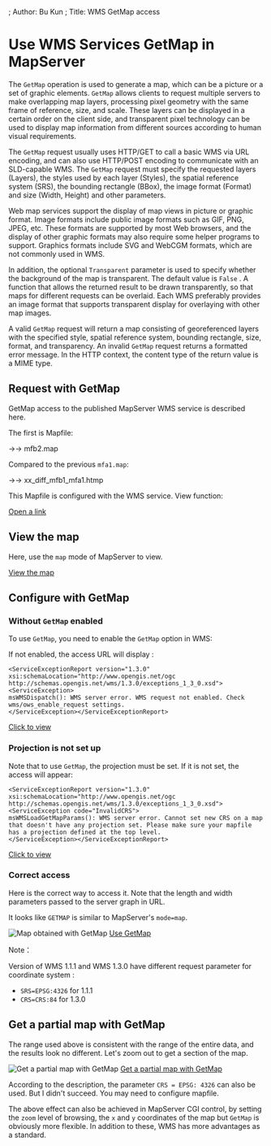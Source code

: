 ; Author: Bu Kun
; Title: WMS GetMap access

# Use WMS Services GetMap in MapServer

The ``GetMap`` operation is used to generate a map, which can be a picture or a set of graphic elements.
``GetMap`` allows clients to request multiple servers to make overlapping map layers, processing pixel geometry with the same frame of reference, size, and scale.
These layers can be displayed in a certain order on the client side, and transparent pixel technology can be used to display map information from different sources according to human visual requirements.

The ``GetMap`` request usually uses HTTP/GET to call a basic WMS via URL encoding, and can also use HTTP/POST encoding to communicate with an SLD-capable WMS.
The ``GetMap`` request must specify the requested layers (Layers), the styles used by each layer (Styles), the spatial reference system (SRS), the bounding rectangle (BBox), the image format (Format) and size (Width, Height) and other parameters.

Web map services support the display of map views in picture or graphic format.
Image formats include public image formats such as GIF, PNG, JPEG, etc. These formats are supported by most Web browsers, and the display of other graphic formats may also require some helper programs to support. Graphics formats include SVG and WebCGM formats, which are not commonly used in WMS.

In addition, the optional ``Transparent`` parameter is used to specify whether the background of the map is transparent. The default value is ``False`` . A function that allows the returned result to be drawn transparently, so that maps for different requests can be overlaid. Each WMS preferably provides an image format that supports transparent display for overlaying with other map images.

A valid ``GetMap`` request will return a map consisting of georeferenced layers with the specified style, spatial reference system, bounding rectangle, size, format, and transparency.
An invalid ``GetMap`` request returns a formatted error message.
In the HTTP context, the content type of the return value is a MIME type.

## Request with GetMap

GetMap access to the published MapServer WMS service is described here.

The first is Mapfile:

->-> mfb2.map

Compared to the previous ``mfa1.map``:

->-> xx_diff_mfb1_mfa1.htmp

This Mapfile is configured with the WMS service. View function:

<a href="{SITE_URL}/cgi-bin/mapserv?map=/owg/mfb2.map&SERVICE=WMS&VERSION=1.3.0&REQUEST=GetCapabilities" target="_blank">
Open a link
</a>

## View the map

Here, use the ``map`` mode of MapServer to view.

<a href="{SITE_URL}/cgi-bin/mapserv?map=/owg/mfb2.map&layer=states&mode=map" target="_blank">
View the map
</a>


## Configure with GetMap

### Without ``GetMap`` enabled

To use ``GetMap``, you need to enable the ``GetMap`` option in WMS:

If not enabled, the access URL will display :

    <ServiceExceptionReport version="1.3.0" xsi:schemaLocation="http://www.opengis.net/ogc http://schemas.opengis.net/wms/1.3.0/exceptions_1_3_0.xsd"><ServiceException>
    msWMSDispatch(): WMS server error. WMS request not enabled. Check wms/ows_enable_request settings.
    </ServiceException></ServiceExceptionReport>


<a href="{SITE_URL}/cgi-bin/mapserv?map=/owg/mfa1.map&SERVICE=WMS&VERSION=1.3.0&REQUEST=GetMAP&LAYERS=states&BBOX=-97.5,41.619778,-82.122902,49.38562&CRS=CRS:84&INFO_FORMAT=text/html&format=image/png&width=200&height=150&styles=" target="_blank">
Click to view
</a>

### Projection is not set up

Note that to use ``GetMap``, the projection must be set. If it is not set, the access will appear:

    <ServiceExceptionReport version="1.3.0" xsi:schemaLocation="http://www.opengis.net/ogc http://schemas.opengis.net/wms/1.3.0/exceptions_1_3_0.xsd"><ServiceException code="InvalidCRS">
    msWMSLoadGetMapParams(): WMS server error. Cannot set new CRS on a map that doesn't have any projection set. Please make sure your mapfile has a projection defined at the top level.
    </ServiceException></ServiceExceptionReport>
    


<a href="{SITE_URL}/cgi-bin/mapserv?map=/owg/mfb1.map&SERVICE=WMS&VERSION=1.3.0&REQUEST=GetMAP&LAYERS=states&BBOX=-97.5,41.619778,-82.122902,49.38562&CRS=CRS:84&INFO_FORMAT=text/html&format=image/png&width=200&height=150&styles=" target="_blank">
Click to view
</a>

### Correct access

Here is the correct way to access it. Note that the length and width parameters passed to the server graph in URL.

It looks like ``GETMAP`` is similar to MapServer's ``mode=map``.

<img class="img_border" alt="Map obtained with GetMap" src="{SITE_URL}/cgi-bin/mapserv?map=/owg/mfb2.map&SERVICE=WMS&VERSION=1.3.0&REQUEST=GetMAP&LAYERS=states&BBOX=-180,-90,180,90&CRS=CRS:84&INFO_FORMAT=text/html&format=image/png&width=200&height=150&styles=">



<a href="{SITE_URL}/cgi-bin/mapserv?map=/owg/mfb2.map&SERVICE=WMS&VERSION=1.3.0&REQUEST=GetMAP&LAYERS=states&BBOX=-180,-90,180,90&CRS=CRS:84&INFO_FORMAT=text/html&format=image/png&width=200&height=150&styles=" target="_blank">
Use GetMap
</a>


Note：

Version of WMS 1.1.1 and WMS 1.3.0 have different request parameter for coordinate system :
    
- `SRS=EPSG:4326` for 1.1.1 
- `CRS=CRS:84` for 1.3.0

## Get a partial map with GetMap

The range used above is consistent with the range of the entire data, and the results look no different. Let's zoom out to get a section of the map.

<img class="img_border" alt="Get a partial map with GetMap" src="{SITE_URL}/cgi-bin/mapserv?map=/owg/mfb2.map&SERVICE=WMS&VERSION=1.3.0&REQUEST=GetMAP&LAYERS=states&BBOX=73,3,136,54&CRS=CRS:84&INFO_FORMAT=text/html&format=image/png&width=200&height=150&styles=">

<a href="{SITE_URL}/cgi-bin/mapserv?map=/owg/mfb2.map&SERVICE=WMS&VERSION=1.3.0&REQUEST=GetMAP&LAYERS=states&BBOX=73,3,136,54&CRS=CRS:84&INFO_FORMAT=text/html&format=image/png&width=200&height=150&styles=" target="_blank">
Get a partial map with GetMap
</a>

According to the description, the parameter ``CRS = EPSG: 4326`` can also be used. But I didn't succeed. You may need to configure mapfile.

The above effect can also be achieved in MapServer CGI control, by setting the ``zoom`` level of browsing, the ``x`` and ``y`` coordinates of the map but ``GetMap`` is obviously more flexible. In addition to these, WMS has more advantages as a standard.